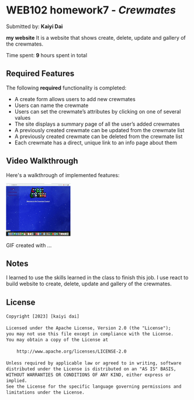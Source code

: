 # WEB102 homework7 - *Crewmates*

Submitted by: **Kaiyi Dai**

**my website** It is a website that shows create, delete, update and gallery of the crewmates.

Time spent: **9** hours spent in total

## Required Features

The following **required** functionality is completed:

* A create form allows users to add new crewmates
* Users can name the crewmate
* Users can set the crewmate’s attributes by clicking on one of several values
* The site displays a summary page of all the user’s added crewmates
* A previously created crewmate can be updated from the crewmate list
* A previously created crewmate can be deleted from the crewmate list
* Each crewmate has a direct, unique link to an info page about them


## Video Walkthrough

Here's a walkthrough of implemented features:

<img src='https://github.com/ddkaiyi/homework7/blob/master/j2qya-wuh96.gif' title='Video Walkthrough' width='' alt='Video Walkthrough' />

<!-- Replace this with whatever GIF tool you used! -->
GIF created with ...  
<!-- Recommended tools:
[Kap](https://getkap.co/) for macOS
[ScreenToGif](https://www.screentogif.com/) for Windows
[peek](https://github.com/phw/peek) for Linux. -->

## Notes

 I learned to use the skills learned in the class to finish this job. I use react to build website to create, delete, update and gallery of the crewmates.
## License

    Copyright [2023] [kaiyi dai]

    Licensed under the Apache License, Version 2.0 (the "License");
    you may not use this file except in compliance with the License.
    You may obtain a copy of the License at

        http://www.apache.org/licenses/LICENSE-2.0

    Unless required by applicable law or agreed to in writing, software
    distributed under the License is distributed on an "AS IS" BASIS,
    WITHOUT WARRANTIES OR CONDITIONS OF ANY KIND, either express or implied.
    See the License for the specific language governing permissions and
    limitations under the License.
